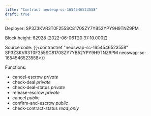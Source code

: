 ```yaml
---
title: "Contract neoswap-sc-1654546523558"
draft: true
---
```

Deployer: SP3Z3KVR3T0F255SC8170SZY7YB52YPY9H9TNZ9PM


 



Block height: 62928 (2022-06-06T20:37:10.000Z)

Source code: {{<contractref "neoswap-sc-1654546523558" SP3Z3KVR3T0F255SC8170SZY7YB52YPY9H9TNZ9PM neoswap-sc-1654546523558>}}

Functions:

* cancel-escrow _private_
* check-deal _private_
* check-deal-status _private_
* release-escrow _private_
* cancel _public_
* confirm-and-escrow _public_
* check-contract-status _read_only_
